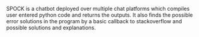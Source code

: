 SPOCK  is  a  chatbot  deployed  over  multiple  chat  platforms  which  compiles  user entered python code and returns the outputs.
It also finds the possible error solutions in the program by a basic callback to stackoverflow and possible solutions and explanations.